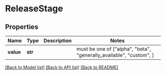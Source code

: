 # ReleaseStage


## Properties
Name | Type | Description | Notes
------------ | ------------- | ------------- | -------------
**value** | **str** |  |  must be one of ["alpha", "beta", "generally_available", "custom", ]

[[Back to Model list]](../README.md#documentation-for-models) [[Back to API list]](../README.md#documentation-for-api-endpoints) [[Back to README]](../README.md)


